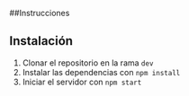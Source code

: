 ##Instrucciones

## Instalación
1. Clonar el repositorio en la rama `dev`
2. Instalar las dependencias con `npm install`
3. Iniciar el servidor con `npm start`
